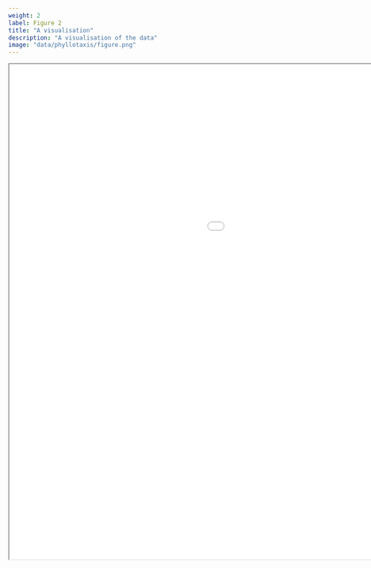 ```yaml
---
weight: 2
label: Figure 2
title: "A visualisation"
description: "A visualisation of the data"
image: "data/phyllotaxis/figure.png"
---
```

<iframe src="/data/phyllotaxis/" width="1400" height="1000" allowfullscreen></iframe>

